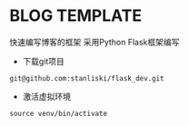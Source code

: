 # BLOG TEMPLATE
快速编写博客的框架
采用Python Flask框架编写

- 下载git项目

```
git@github.com:stanliski/flask_dev.git
```
- 激活虚拟环境

```
source venv/bin/activate
```
